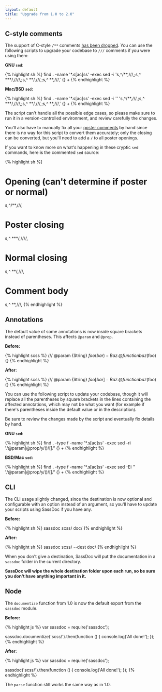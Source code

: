 ```yaml
---
layout: default
title: "Upgrade from 1.0 to 2.0"
---
```


## C-style comments

The support of C-style `/**` comments [has been dropped][issue-326].
You can use the following scripts to upgrade your codebase to `///`
comments if you were using them:

**GNU `sed`:**

{% highlight sh %}
find . -name '*.s[ac]ss' -exec sed -i 's,^/\*\*,///,;s,^  *\*\*/,////,;s,^  *\*/,///,;s,^  *\*,///,' {} +
{% endhighlight %}

**Mac/BSD `sed`:**

{% highlight sh %}
find . -name '*.s[ac]ss' -exec sed -i '' 's,^/\*\*,///,;s,^  *\*\*/,////,;s,^  *\*/,///,;s,^  *\*,///,' {} +
{% endhighlight %}

The script can't handle all the possible edge cases, so please make sure
to run it in a version-controlled environment, and review carefully the
changes.

You'll also have to manually fix all your [poster comments] by hand
since there is no way for this script to convert them accurately; only
the closing can be converted, but you'll need to add a `/` to all poster
openings.

If you want to know more on what's happening in these cryptic `sed`
commands, here is the commented `sed` source:

{% highlight sh %}
# Opening (can't determine if poster or normal)
s,^/\*\*,///,

# Poster closing
s,^  *\*\*/,////,

# Normal closing
s,^  *\*/,///,

# Comment body
s,^  *\*,///,
{% endhighlight %}

[issue-326]: https://github.com/SassDoc/sassdoc/issues/326
[poster comments]: http://sassdoc.com/file-level-annotations/

## Annotations

The default value of some annotations is now inside square brackets
instead of parentheses. This affects `@param` and `@prop`.

**Before:**

{% highlight scss %}
/// @param {String} $foo (bar) - Baz.
@function baz($foo) {}
{% endhighlight %}

**After:**

{% highlight scss %}
/// @param {String} $foo [bar] - Baz.
@function baz($foo) {}
{% endhighlight %}

You can use the following script to update your codebase, though
it will replace all the parentheses by square brackets in the lines
containing the affected annotations, which may not be what you want
(for example if there's parentheses inside the default value or in
the description).

Be sure to review the changes made by the script and eventually fix
details by hand.


**GNU `sed`:**

{% highlight sh %}
find . -type f -name '*.s[ac]ss' -exec sed -ri '/@param|@prop/y/()/[]/' {} +
{% endhighlight %}

**BSD/Mac `sed`:**

{% highlight sh %}
find . -type f -name '*.s[ac]ss' -exec sed -Ei '' '/@param|@prop/y/\(\)/\[\]/' {} +
{% endhighlight %}

## CLI

The CLI usage slightly changed, since the destination is now optional
and configurable with an option instead of an argument, so you'll have
to update your scripts using SassDoc if you have any.

**Before:**

{% highlight sh %}
sassdoc scss/ doc/
{% endhighlight %}

**After:**

{% highlight sh %}
sassdoc scss/ --dest doc/
{% endhighlight %}

When you don't give a destination, SassDoc will put the documentation in
a `sassdoc` folder in the current directory.

**SassDoc will wipe the whole destination folder upon each run, so be
sure you don't have anything important in it.**

## Node

The `documentize` function from 1.0 is now the default export from the
`sassdoc` module.

**Before:**

{% highlight js %}
var sassdoc = require('sassdoc');

sassdoc.documentize('scss/').then(function () {
  console.log('All done!');
});
{% endhighlight %}

**After:**

{% highlight js %}
var sassdoc = require('sassdoc');

sassdoc('scss/').then(function () {
  console.log('All done!');
});
{% endhighlight %}

The `parse` function still works the same way as in 1.0.
